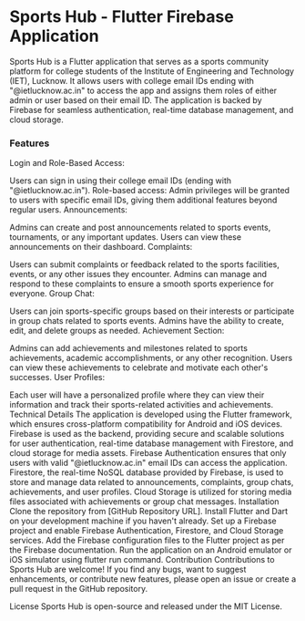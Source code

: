 <h1> Sports Hub - Flutter Firebase Application</h1>

Sports Hub is a Flutter application that serves as a sports community platform for college students of the Institute of Engineering and Technology (IET), Lucknow. It allows users with college email IDs ending with "@ietlucknow.ac.in" to access the app and assigns them roles of either admin or user based on their email ID. The application is backed by Firebase for seamless authentication, real-time database management, and cloud storage.

<h3>Features</h3>
Login and Role-Based Access:

Users can sign in using their college email IDs (ending with "@ietlucknow.ac.in").
Role-based access: Admin privileges will be granted to users with specific email IDs, giving them additional features beyond regular users.
Announcements:

Admins can create and post announcements related to sports events, tournaments, or any important updates.
Users can view these announcements on their dashboard.
Complaints:

Users can submit complaints or feedback related to the sports facilities, events, or any other issues they encounter.
Admins can manage and respond to these complaints to ensure a smooth sports experience for everyone.
Group Chat:

Users can join sports-specific groups based on their interests or participate in group chats related to sports events.
Admins have the ability to create, edit, and delete groups as needed.
Achievement Section:

Admins can add achievements and milestones related to sports achievements, academic accomplishments, or any other recognition.
Users can view these achievements to celebrate and motivate each other's successes.
User Profiles:

Each user will have a personalized profile where they can view their information and track their sports-related activities and achievements.
Technical Details
The application is developed using the Flutter framework, which ensures cross-platform compatibility for Android and iOS devices.
Firebase is used as the backend, providing secure and scalable solutions for user authentication, real-time database management with Firestore, and cloud storage for media assets.
Firebase Authentication ensures that only users with valid "@ietlucknow.ac.in" email IDs can access the application.
Firestore, the real-time NoSQL database provided by Firebase, is used to store and manage data related to announcements, complaints, group chats, achievements, and user profiles.
Cloud Storage is utilized for storing media files associated with achievements or group chat messages.
Installation
Clone the repository from [GitHub Repository URL].
Install Flutter and Dart on your development machine if you haven't already.
Set up a Firebase project and enable Firebase Authentication, Firestore, and Cloud Storage services.
Add the Firebase configuration files to the Flutter project as per the Firebase documentation.
Run the application on an Android emulator or iOS simulator using flutter run command.
Contribution
Contributions to Sports Hub are welcome! If you find any bugs, want to suggest enhancements, or contribute new features, please open an issue or create a pull request in the GitHub repository.

License
Sports Hub is open-source and released under the MIT License.
